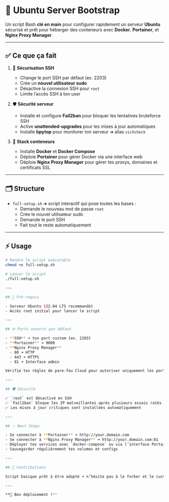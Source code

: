 # 🚀 Ubuntu Server Bootstrap

Un script Bash **clé en main** pour configurer rapidement un serveur **Ubuntu** sécurisé et prêt pour héberger des conteneurs avec **Docker**, **Portainer**, et **Nginx Proxy Manager**.

---

## ✅ Ce que ça fait

1. 🔐 **Sécurisation SSH**
   - Change le port SSH par défaut (ex. 2203)
   - Crée un **nouvel utilisateur sudo**
   - Désactive la connexion SSH pour `root`
   - Limite l’accès SSH à ton user

2. 🛡️ **Sécurité serveur**
   - Installe et configure **Fail2ban** pour bloquer les tentatives bruteforce SSH
   - Active **unattended-upgrades** pour les mises à jour automatiques
   - Installe **bpytop** pour monitorer ton serveur ➜ alias `vichcheck`

3. 🐳 **Stack conteneurs**
   - Installe **Docker** et **Docker Compose**
   - Déploie **Portainer** pour gérer Docker via une interface web
   - Déploie **Nginx Proxy Manager** pour gérer tes proxys, domaines et certificats SSL

---

## 🗂️ Structure

- `full-setup.sh` ➜ script interactif qui pose toutes les bases :
  - Demande le nouveau mot de passe `root`
  - Crée le nouvel utilisateur sudo
  - Demande le port SSH
  - Fait tout le reste automatiquement

---

## ⚡ Usage

```bash
# Rendre le script exécutable
chmod +x full-setup.sh

# Lancer le script
./full-setup.sh

---

## 📌 Pré-requis

- Serveur Ubuntu (22.04 LTS recommandé)
- Accès root initial pour lancer le script

---

## 🌐 Ports ouverts par défaut

- **SSH** ➜ ton port custom (ex. 2203)
- **Portainer** ➜ 9000
- **Nginx Proxy Manager**
  - 80 ➜ HTTP
  - 443 ➜ HTTPS
  - 81 ➜ Interface admin

Vérifie tes règles de pare-feu Cloud pour autoriser uniquement les ports nécessaires.

---

## 🛡️ Sécurité

✅ `root` est désactivé en SSH  
✅ `Fail2ban` bloque les IP malveillantes après plusieurs essais ratés  
✅ Les mises à jour critiques sont installées automatiquement

---

## ✨ Next Steps

- Se connecter à **Portainer** ➜ http://your.domain.com  
- Se connecter à **Nginx Proxy Manager** ➜ http://your.domain.com:81  
- Déployer tes services avec `docker-compose` ou via l’interface Portainer
- Sauvegarder régulièrement tes volumes et configs

---

## 🤝 Contributions

Script basique prêt à être adapté ➜ n’hésite pas à le forker et le customiser pour tes besoins !

---

**🚀 Bon déploiement !**
